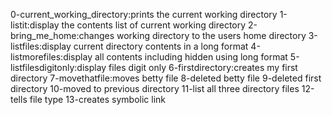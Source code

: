 0-current_working_directory:prints the current working directory
1-listit:display the contents list of current working directory
2-bring_me_home:changes working directory to the users home directory
3-listfiles:display current directory contents in a long format
4-listmorefiles:display all contents including hidden using long format
5-listfilesdigitonly:display files digit only
6-firstdirectory:creates my first directory
7-movethatfile:moves betty file
8-deleted betty file
9-deleted first directory
10-moved to previous directory
11-list all three directory files
12-tells file type
13-creates symbolic link
